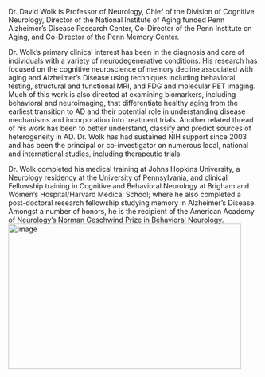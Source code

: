 Dr. David Wolk is Professor of Neurology, Chief of the Division of Cognitive Neurology, Director of the National Institute of Aging funded Penn Alzheimer’s Disease Research Center, Co-Director of the Penn Institute on Aging, and Co-Director of the Penn Memory Center. 

Dr. Wolk’s primary clinical interest has been in the diagnosis and care of individuals with a variety of neurodegenerative conditions.  His research has focused on the cognitive neuroscience of memory decline associated with aging and Alzheimer’s Disease using techniques including behavioral testing, structural and functional MRI, and FDG and molecular PET imaging. Much of this work is also directed at examining biomarkers, including behavioral and neuroimaging, that differentiate healthy aging from the earliest transition to AD and their potential role in understanding disease mechanisms and incorporation into treatment trials. Another related thread of his work has been to better understand, classify and predict sources of heterogeneity in AD.  Dr. Wolk has had sustained NIH support since 2003 and has been the principal or co-investigator on numerous local, national and international studies, including therapeutic trials. 

Dr. Wolk completed his medical training at Johns Hopkins University, a Neurology residency at the University of Pennsylvania, and clinical Fellowship training in Cognitive and Behavioral Neurology at Brigham and Women’s Hospital/Harvard Medical School; where he also completed a post-doctoral research fellowship studying memory in Alzheimer’s Disease. Amongst a number of honors, he is the recipient of the American Academy of Neurology’s Norman Geschwind Prize in Behavioral Neurology.
<img width="468" height="292" alt="image" src="https://github.com/user-attachments/assets/361f6331-26e5-4443-8191-cc6972f9a5bd" />

